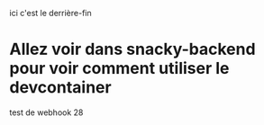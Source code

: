 ici c'est le derrière-fin

# Allez voir dans snacky-backend pour voir comment utiliser le devcontainer

test de webhook 28
